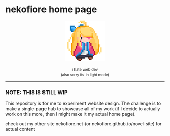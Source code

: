 # nekofiore home page

<p align="center">
  <img src="src/assets/favicon.png" height="128px" width="auto"/>
</p>

<center><small>i hate web dev</small></center>
<center><small>(also sorry its in light mode)</small></center>

--- 

### **NOTE: THIS IS STILL WIP**

This repository is for me to experiment website design. The challenge is to make a single-page hub to showcase all of my work (if I decide to actually work on this more, then I might make it my actual home page).

check out my other site nekofiore.net (or nekofiore.github.io/novel-site) for actual content
